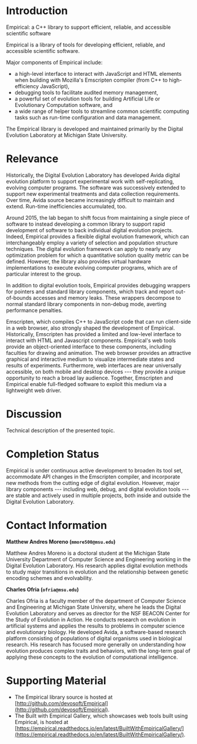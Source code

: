 # Introduction

Empirical: a C++ library to support efficient, reliable, and accessible scientific software

Empirical is a library of tools for developing efficient, reliable, and accessible scientific software.

Major components of Empirical include:
* a high-level interface to interact with JavaScript and HTML elements when building with Mozilla's Emscripten compiler (from C++ to high-efficiency JavaScript),
* debugging tools to facilitate audited memory management,
* a powerful set of evolution tools for building Artificial Life or Evolutionary Computation software, and
* a wide range of helper tools to streamline common scientific computing tasks such as run-time configuration and data management.

The Empirical library is developed and maintained primarily by the Digital Evolution Laboratory at Michigan State University.

# Relevance

Historically, the Digital Evolution Laboratory has developed Avida digital evolution platform to support experimental work with self-replicating, evolving computer programs.
The software was successively extended to support new experimental treatments and data collection requirements.
Over time, Avida source became increasingly difficult to maintain and extend.
Run-time inefficiencies accumulated, too.

Around 2015, the lab began to shift focus from maintaining a single piece of software to instead developing a common library to support rapid development of software to back individual digital evolution projects.
Indeed, Empirical provides a flexible digital evolution framework, which can interchangeably employ a variety of selection and population structure techniques.
The digital evolution framework can apply to nearly any optimization problem for which a quantitative solution quality metric can be defined.
However, the library also provides virtual hardware implementations to execute evolving computer programs, which are of particular interest to the group.

In addition to digital evolution tools, Empirical provides debugging wrappers for pointers and standard library components, which track and report out-of-bounds accesses and memory leaks.
These wrappers decompose to normal standard library components in non-debug mode, averting performance penalties.

Emscripten, which compiles C++ to JavaScript code that can run client-side in a web browser, also strongly shaped the development of Empirical.
Historically, Emscripten has provided a limited and low-level interface to interact with HTML and Javascript components.
Empirical's web tools provide an object-oriented interface to these components, including faculties for drawing and animation.
The web browser provides an attractive graphical and interactive medium to visualize intermediate states and results of experiments.
Furthermore, web interfaces are near universally accessible, on both mobile and desktop devices --- they provide a unique opportunity to reach a broad lay audience.
Together, Emscripten and Empirical enable full-fledged software to exploit this medium via a lightweight web driver.

# Discussion

Technical description of the presented topic.

# Completion Status

Empirical is under continuous active development to broaden its tool set, accommodate API changes in the Emscripten compiler, and incorporate new methods from the cutting edge of digital evolution.
However, major library components --- including  web, debug, and digital evolution tools --- are stable and actively used in multiple projects, both inside and outside the Digital Evolution Laboratory.

# Contact Information

**Matthew Andres Moreno (`mmore500@msu.edu`)**

Matthew Andres Moreno is a doctoral student at the Michigan State University Department of Computer Science and Engineering working in the Digital Evolution Laboratory.
His research applies digital evolution methods to study major transitions in evolution and the relationship between genetic encoding schemes and evolvability.

**Charles Ofria (`ofria@msu.edu`)**

Charles Ofria is a faculty member of the department of Computer Science and Engineering at Michigan State University, where he leads the Digital Evolution Laboratory and serves as director for the NSF BEACON Center for the Study of Evolution in Action.
He conducts research on evolution in artificial systems and applies the results to problems in computer science and evolutionary biology.
He developed Avida, a software-based research platform consisting of populations of digital organisms used in biological research.
His research has focused more generally on understanding how evolution produces complex traits and behaviors, with the long-term goal of applying these concepts to the evolution of computational intelligence.

# Supporting Material

* The Empirical library source is hosted at [http://github.com/devosoft/Empirical](http://github.com/devosoft/Empirical).
* The Built with Empirical Gallery, which showcases web tools built using Empirical, is hosted at [https://empirical.readthedocs.io/en/latest/BuiltWithEmpiricalGallery/](https://empirical.readthedocs.io/en/latest/BuiltWithEmpiricalGallery/).
